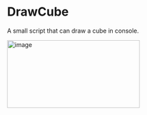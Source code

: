 # DrawCube
A small script that can draw a cube in console.

<img width="310" height="159" alt="image" src="https://github.com/user-attachments/assets/19758289-28c4-4773-85bb-4f7ffe499f15" />
